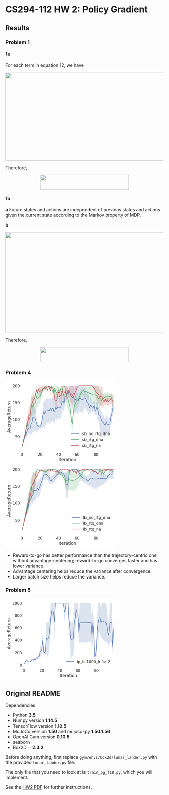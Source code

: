 # CS294-112 HW 2: Policy Gradient

## Results
### Problem 1
#### 1a
For each term in equation 12, we have

<p align="center"><img src="/hw2/tex/344d33eb616b74dbcae4e4d2aae62c94.svg?invert_in_darkmode&sanitize=true" align=middle width=774.5332006499999pt height=280.5902187pt/></p>

Therefore, 

<p align="center"><img src="/hw2/tex/c27101b2bb742f3c10dfd4f7b27c299b.svg?invert_in_darkmode&sanitize=true" align=middle width=282.41141775pt height=47.60747145pt/></p>

#### 1b
**a** Future states and actions are independent of previous states and actions given the current state according to the Markov property of MDP.

**b**

<p align="center"><img src="/hw2/tex/6032ead988551c349c799b3f615ec60a.svg?invert_in_darkmode&sanitize=true" align=middle width=781.5363831pt height=320.773266pt/></p>

Therefore, 

<p align="center"><img src="/hw2/tex/c27101b2bb742f3c10dfd4f7b27c299b.svg?invert_in_darkmode&sanitize=true" align=middle width=282.41141775pt height=47.60747145pt/></p>

### Problem 4

<p float="left">
  <img src="./results/p4_sb.png" width="350"/>
  <img src="./results/p4_lb.png" width="350"/>
</p>

* Reward-to-go has better performance than the trajectory-centric one without advantage-centering; reward-to-go converges faster and has lower variance.
* Advantage centering helps reduce the variance after convergence.
* Larger batch size helps reduce the variance.

### Problem 5

<p float="left">
  <img src="./results/p5_ip_b-1000_lr-1e-2.png" width="350"/>
</p>


## Original README

Dependencies:
 * Python **3.5**
 * Numpy version **1.14.5**
 * TensorFlow version **1.10.5**
 * MuJoCo version **1.50** and mujoco-py **1.50.1.56**
 * OpenAI Gym version **0.10.5**
 * seaborn
 * Box2D==**2.3.2**

Before doing anything, first replace `gym/envs/box2d/lunar_lander.py` with the provided `lunar_lander.py` file.

The only file that you need to look at is `train_pg_f18.py`, which you will implement.

See the [HW2 PDF](http://rail.eecs.berkeley.edu/deeprlcourse/static/homeworks/hw2.pdf) for further instructions.
